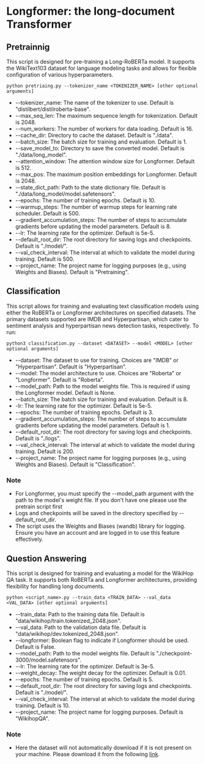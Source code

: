 # Longformer: the long-document Transformer

## Pretrainnig
This script is designed for pre-training a Long-RoBERTa model. It supports the WikiText103 dataset for language modeling tasks and allows for flexible configuration of various hyperparameters.

`python pretriaing.py --tokenizer_name <TOKENIZER_NAME> [other optional arguments]`

- --tokenizer_name: The name of the tokenizer to use. Default is "distilbert/distilroberta-base".
- --max_seq_len: The maximum sequence length for tokenization. Default is 2048.
- --num_workers: The number of workers for data loading. Default is 16.
- --cache_dir: Directory to cache the dataset. Default is "./data".
- --batch_size: The batch size for training and evaluation. Default is 1.
- --save_model_to: Directory to save the converted model. Default is "./data/long_model".
- --attention_window: The attention window size for Longformer. Default is 512.
- --max_pos: The maximum position embeddings for Longformer. Default is 2048.
- --state_dict_path: Path to the state dictionary file. Default is "./data/long_model/model.safetensors".
- --epochs: The number of training epochs. Default is 10.
- --warmup_steps: The number of warmup steps for learning rate scheduler. Default is 500.
- --gradient_accumulation_steps: The number of steps to accumulate gradients before updating the model parameters. Default is 8.
- --lr: The learning rate for the optimizer. Default is 5e-5.
- --default_root_dir: The root directory for saving logs and checkpoints. Default is "./model/".
- --val_check_interval: The interval at which to validate the model during training. Default is 500.
- --project_name: The project name for logging purposes (e.g., using Weights and Biases). Default is "Pretraining".

## Classification
This script allows for training and evaluating text classification models using either the RoBERTa or Longformer architectures on specified datasets. The primary datasets supported are IMDB and Hyperpartisan, which cater to sentiment analysis and hyperpartisan news detection tasks, respectively.
To run:

`python3 classification.py --dataset <DATASET> --model <MODEL> [other optional arguments]`

- --dataset: The dataset to use for training. Choices are "IMDB" or "Hyperpartisan". Default is "Hyperpartisan".
- --model: The model architecture to use. Choices are "Roberta" or "Longformer". Default is "Roberta".
- --model_path: Path to the model weights file. This is required if using the Longformer model. Default is None.
- --batch_size: The batch size for training and evaluation. Default is 8.
- -lr: The learning rate for the optimizer. Default is 5e-5.
- --epochs: The number of training epochs. Default is 3.
- --gradient_accumulation_steps: The number of steps to accumulate gradients before updating the model parameters. Default is 1.
- --default_root_dir: The root directory for saving logs and checkpoints. Default is "./logs".
- --val_check_interval: The interval at which to validate the model during training. Default is 200.
- --project_name: The project name for logging purposes (e.g., using Weights and Biases). Default is "Classification".

### Note
- For Longformer, you must specify the --model_path argument with the path to the model's weight file. If you don't have one please use the pretrain script first
- Logs and checkpoints will be saved in the directory specified by --default_root_dir.
- The script uses the Weights and Biases (wandb) library for logging. Ensure you have an account and are logged in to use this feature effectively.

## Question Answering

This script is designed for training and evaluating a model for the WikiHop QA task. It supports both RoBERTa and Longformer architectures, providing flexibility for handling long documents.

`python <script_name>.py --train_data <TRAIN_DATA> --val_data <VAL_DATA> [other optional arguments]`

- --train_data: Path to the training data file. Default is "data/wikihop/train.tokenized_2048.json".
- --val_data: Path to the validation data file. Default is "data/wikihop/dev.tokenized_2048.json".
- --longformer: Boolean flag to indicate if Longformer should be used. Default is False.
- --model_path: Path to the model weights file. Default is "./checkpoint-3000/model.safetensors".
- --lr: The learning rate for the optimizer. Default is 3e-5.
- --weight_decay: The weight decay for the optimizer. Default is 0.01.
- --epochs: The number of training epochs. Default is 5.
- --default_root_dir: The root directory for saving logs and checkpoints. Default is "./model/".
- --val_check_interval: The interval at which to validate the model during training. Default is 10.
- --project_name: The project name for logging purposes. Default is "WikihopQA".

### Note
- Here the dataset will not automatically download if it is not present on your machine. Please download it from the following [link](https://zenodo.org/records/6407402).
